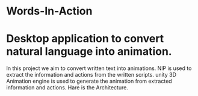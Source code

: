 # Words-In-Action
# Desktop application to convert natural language into animation.
In this project we aim to convert written text into animations.
NlP is used to extract the information and actions from the written scripts.
unity 3D Animation engine is used to generate the animation from extracted information and actions.
Hare is the Architecture.
